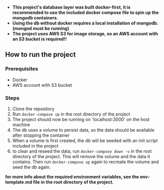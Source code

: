- **This project's database layer was built docker-first, it is recommended to use the included docker compose file to
  spin up the mongodb containers.**
- **Using the db without docker requires a local installation of mongodb. (mongod must be running)**
- **The project uses AWS S3 for image storage, so an AWS account with an S3 bucket is required!!**

## How to run the project

### Prerequisites

- Docker
- AWS account with S3 bucket

### Steps

1. Clone the repository
2. Run `docker-compose up` in the root directory of the project
3. The project should now be running on 'localhost:3000' on the host machine
4. The db uses a volume to persist data, so the data should be available after stopping the container
5. When a volume is first created, the db will be seeded with an init script included in the project
5. to clear and reseed the data, run `docker-compose down -v` in the root directory of the project. This will remove the
   volume and the data it contains. Then run `docker-compose up` again to recreate the volume and seed the db again.

**for more info about the required environment variables, see the env-template.md file in the root directory of the
project.**